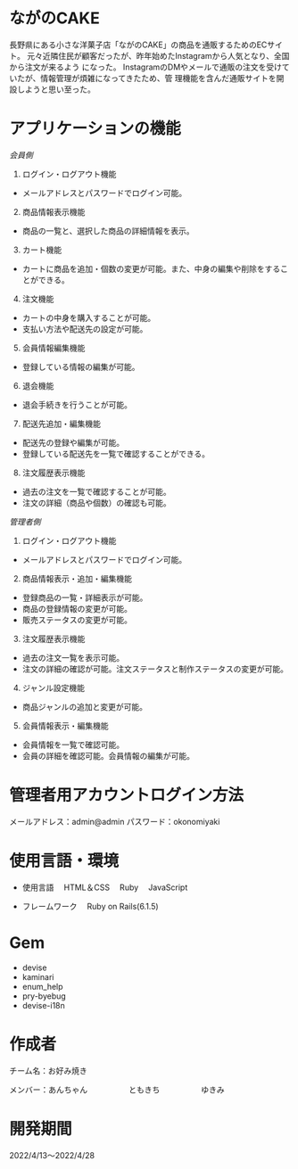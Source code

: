 # ながのCAKE

長野県にある小さな洋菓子店「ながのCAKE」の商品を通販するためのECサイト。
元々近隣住民が顧客だったが、昨年始めたInstagramから人気となり、全国から注文が来るよう
になった。
InstagramのDMやメールで通販の注文を受けていたが、情報管理が煩雑になってきたため、管
理機能を含んだ通販サイトを開設しようと思い至った。

# アプリケーションの機能

*会員側*

1. ログイン・ログアウト機能
 * メールアドレスとパスワードでログイン可能。
2. 商品情報表示機能
 * 商品の一覧と、選択した商品の詳細情報を表示。
3. カート機能
 * カートに商品を追加・個数の変更が可能。また、中身の編集や削除をすることができる。
4. 注文機能
 * カートの中身を購入することが可能。
 * 支払い方法や配送先の設定が可能。
5. 会員情報編集機能
 * 登録している情報の編集が可能。
6. 退会機能
 * 退会手続きを行うことが可能。
7. 配送先追加・編集機能
 * 配送先の登録や編集が可能。
 * 登録している配送先を一覧で確認することができる。
8. 注文履歴表示機能
 * 過去の注文を一覧で確認することが可能。
 * 注文の詳細（商品や個数）の確認も可能。

*管理者側*

1. ログイン・ログアウト機能
 * メールアドレスとパスワードでログイン可能。
2. 商品情報表示・追加・編集機能
 * 登録商品の一覧・詳細表示が可能。
 * 商品の登録情報の変更が可能。
 * 販売ステータスの変更が可能。
3. 注文履歴表示機能
 * 過去の注文一覧を表示可能。
 * 注文の詳細の確認が可能。注文ステータスと制作ステータスの変更が可能。
4. ジャンル設定機能
 * 商品ジャンルの追加と変更が可能。
5. 会員情報表示・編集機能
 * 会員情報を一覧で確認可能。
 * 会員の詳細を確認可能。会員情報の編集が可能。


# 管理者用アカウントログイン方法

メールアドレス：admin@admin
パスワード：okonomiyaki

# 使用言語・環境

* 使用言語
　HTML＆CSS
　Ruby
　JavaScript

* フレームワーク
　Ruby on Rails(6.1.5)

# Gem

* devise
* kaminari
* enum_help
* pry-byebug
* devise-i18n

# 作成者

チーム名：お好み焼き

メンバー：あんちゃん
　　　　　ともきち
　　　　　ゆきみ

# 開発期間

2022/4/13〜2022/4/28

